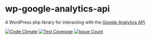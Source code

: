 # wp-google-analytics-api

A WordPress php library for interacting with the [Google Analytics API](https://developers.google.com/analytics/).

[![Code Climate](https://codeclimate.com/repos/57d6ea0efc7b65745c0030b8/badges/9032d3aed7ac81eda939/gpa.svg)](https://codeclimate.com/repos/57d6ea0efc7b65745c0030b8/feed)
[![Test Coverage](https://codeclimate.com/repos/57d6ea0efc7b65745c0030b8/badges/9032d3aed7ac81eda939/coverage.svg)](https://codeclimate.com/repos/57d6ea0efc7b65745c0030b8/coverage)
[![Issue Count](https://codeclimate.com/repos/57d6ea0efc7b65745c0030b8/badges/9032d3aed7ac81eda939/issue_count.svg)](https://codeclimate.com/repos/57d6ea0efc7b65745c0030b8/feed)
